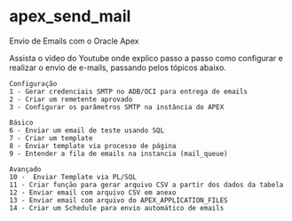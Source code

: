 # apex_send_mail
Envio de Emails com o Oracle Apex

Assista o vídeo do Youtube onde explico passo a passo como configurar e realizar o envio de e-mails, passando pelos tópicos abaixo.


    Configuração
	1 - Gerar credenciais SMTP no ADB/OCI para entrega de emails
	2 - Criar um remetente aprovado
	3 - Configurar os parâmetros SMTP na instância do APEX

    Básico
	6 - Enviar um email de teste usando SQL
	7 - Criar um template
	8 - Enviar template via processo de página
	9 - Entender a fila de emails na instancia (mail_queue)

	Avançado
	10 -  Enviar Template via PL/SQL
	11 - Criar função para gerar arquivo CSV a partir dos dados da tabela
	12 - Enviar email com arquivo CSV em anexo
	13 - Enviar email com arquivo do APEX_APPLICATION_FILES
	14 - Criar um Schedule para envio automático de emails
